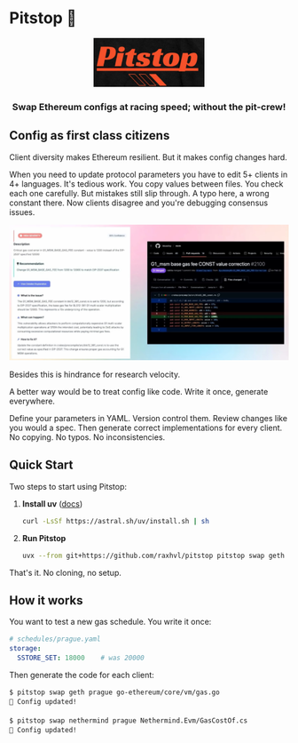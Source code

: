 # Pitstop 🏁

<p align="center">
  <img src="assets/logo.jpg" alt="Pitstop" width="200"/>
</p>

<h3 align="center">
  Swap Ethereum configs at racing speed; without the pit-crew!
</h3>

## Config as first class citizens

Client diversity makes Ethereum resilient. But it makes config changes hard.

When you need to update protocol parameters you have to edit 5+ clients in 4+ languages. It's tedious work. You copy values between files. You check each one carefully. But mistakes still slip through. A typo here, a wrong constant there. Now clients disagree and you're debugging consensus issues.

![Incorrect specs](./assets/incorrect-spec.jpg)

Besides this is hindrance for research velocity.

A better way would be to treat config like code. Write it once, generate everywhere.

Define your parameters in YAML. Version control them. Review changes like you would a spec. Then generate correct implementations for every client. No copying. No typos. No inconsistencies.

## Quick Start

Two steps to start using Pitstop:

1. **Install uv** ([docs](https://docs.astral.sh/uv/getting-started/installation/))

   ```bash
   curl -LsSf https://astral.sh/uv/install.sh | sh
   ```

2. **Run Pitstop**

   ```bash
   uvx --from git+https://github.com/raxhvl/pitstop pitstop swap geth prague output.go
   ```

That's it. No cloning, no setup.

## How it works

You want to test a new gas schedule. You write it once:

```yaml
# schedules/prague.yaml
storage:
  SSTORE_SET: 18000    # was 20000
```

Then generate the code for each client:

```bash
$ pitstop swap geth prague go-ethereum/core/vm/gas.go
🏁 Config updated!

$ pitstop swap nethermind prague Nethermind.Evm/GasCostOf.cs
🏁 Config updated!
```
